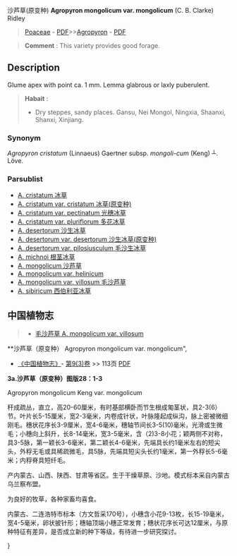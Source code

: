 沙芦草(原变种) **Agropyron mongolicum var. mongolicum** (C. B. Clarke) Ridley

> [Poaceae](http://www.iplant.cn/info/Poaceae?t=foc) - [PDF](http://www.iplant.cn/foc/pdf/Poaceae.pdf)>>[Agropyron](Agropyron-冰草属.md) - [PDF](http://www.iplant.cn/foc/pdf/Agropyron.pdf)


> **Comment** : 
> This variety provides good forage.

## Description

Glume apex with point ca. 1 mm. Lemma glabrous or laxly puberulent.


> **Habait** : 
>* Dry steppes, sandy places. Gansu, Nei Mongol, Ningxia, Shaanxi, Shanxi, Xinjiang.

### Synonym
*Agropyron cristatum* (Linnaeus) Gaertner subsp. *mongoli-cum* (Keng) ┴. Löve.

### Parsublist

* [A.  cristatum  冰草](Agropyron-cristatum-冰草.md)
* [A.  cristatum var. cristatum  冰草(原变种)](Agropyron-cristatum-var-cristatum-冰草(原变种).md)
* [A.  cristatum var. pectinatum  光穗冰草](Agropyron-cristatum-var-pectinatum-光穗冰草.md)
* [A.  cristatum var. pluriflorum  多花冰草](Agropyron-cristatum-var-pluriflorum-多花冰草.md)
* [A.  desertorum  沙生冰草](Agropyron-desertorum-沙生冰草.md)
* [A.  desertorum var. desertorum  沙生冰草(原变种)](Agropyron-desertorum-var-desertorum-沙生冰草(原变种).md)
* [A.  desertorum var. pilosiusculum  毛沙生冰草](Agropyron-desertorum-var-pilosiusculum-毛沙生冰草.md)
* [A.  michnoi  根茎冰草](Agropyron-michnoi-根茎冰草.md)
* [A.  mongolicum  沙芦草](Agropyron-mongolicum-沙芦草.md)
* [A.  mongolicum var. helinicum  ](Agropyron-mongolicum-var-helinicum-毛稃沙芦草.md)
* [A.  mongolicum var. villosum  毛沙芦草](Agropyron-mongolicum-var-villosum-毛沙芦草.md)
* [A.  sibiricum  西伯利亚冰草](Agropyron-sibiricum-西伯利亚冰草.md)

## 中国植物志

> * [毛沙芦草  A.  mongolicum var. villosum](Agropyron-mongolicum-var-villosum-毛沙芦草.md)


**沙芦草（原变种） Agropyron mongolicum var. mongolicum",

* [《中国植物志》](http://www.iplant.cn/frps)- [第9(3)卷](http://www.iplant.cn/frps/vol/9(3)) >> 113页 [PDF](http://www.iplant.cn/frps/pdf/9(3)/113d.pdf)


**3a.沙芦草（原变种）图版28：1-3**

Agropyron mongolicum Keng var. mongolicum

秆成疏丛，直立，高20-60厘米，有时基部横卧而节生根成匍茎状，具2-3(6）节。叶片长5-15厘米，宽2-3毫米，内卷成针状，叶脉隆起成纵沟，脉上密被微细刚毛。穗状花序长3-9厘米，宽4-6毫米，穗轴节间长3-5(10)毫米，光滑或生微毛；小穗向上斜升，长8-14毫米，宽3-5毫米，含（2)3-8小花；颖两侧不对称，具3-5脉，第一颖长3-6毫米，第二颖长4-6毫米，先端具长约1毫米左右的短尖头，外稃无毛或具稀疏微毛，具5脉，先端具短尖头长约1毫米，第一外稃长5-6毫米；内稃脊具短纤毛。

产内蒙古、山西、陕西、甘肃等省区。生于干燥草原、沙地。模式标本采自内蒙古乌兰察布盟。

为良好的牧草，各种家畜均喜食。

内蒙古、二连浩特市标本（方文哲采170号），小穗含小花9-13枚，长15-19毫米，宽4-5毫米，卵状披针形；穗轴顶端小穗正常发育；穗状花序长可达12厘米，与原种特征有差异，是否成立新的种下等级，有待进一步研究探讨。

}